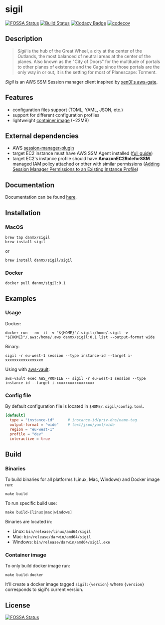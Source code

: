# sigil

[![FOSSA Status](https://app.fossa.io/api/projects/git%2Bgithub.com%2Fdanmx%2Fsigil.svg?type=shield)](https://app.fossa.io/projects/git%2Bgithub.com%2Fdanmx%2Fsigil?ref=badge_shield)
[![Build Status](https://cloud.drone.io/api/badges/danmx/sigil/status.svg)](https://cloud.drone.io/danmx/sigil)
[![Codacy Badge](https://api.codacy.com/project/badge/Grade/b4725f567cbf46a493a5436ee698b571)](https://www.codacy.com/app/danmx/sigil?utm_source=github.com&amp;utm_medium=referral&amp;utm_content=danmx/sigil&amp;utm_campaign=Badge_Grade)
[![codecov](https://codecov.io/gh/danmx/sigil/branch/master/graph/badge.svg)](https://codecov.io/gh/danmx/sigil)

## Description

> *Sigil* is the hub of the Great Wheel, a city at the center of the Outlands, the most balanced of neutral areas at the center of the planes. Also known as the "City of Doors" for the multitude of portals to other planes of existence and the Cage since those portals are the only way in or out, it is the setting for most of Planescape: Torment.

*Sigil* is an AWS SSM Session manager client inspired by [xen0l's aws-gate](https://github.com/xen0l/aws-gate).

## Features

- configuration files support (TOML, YAML, JSON, etc.)
- support for different configuration profiles
- lightweight [container image](https://hub.docker.com/r/danmx/sigil) (~22MB)

## External dependencies

- AWS [session-manager-plugin](https://docs.aws.amazon.com/systems-manager/latest/userguide/session-manager-working-with-install-plugin.html)
- target EC2 instance must have AWS SSM Agent installed ([full guide](https://docs.aws.amazon.com/systems-manager/latest/userguide/ssm-agent.html))
- target EC2's instance profile should have **AmazonEC2RoleforSSM** managed IAM policy attached
  or other with similar permissions ([Adding Session Manager Permissions to an Existing Instance Profile](https://docs.aws.amazon.com/systems-manager/latest/userguide/getting-started-add-permissions-to-existing-profile.html))

## Documentation

Documentation can be found [here](doc/sigil.md).

## Installation

### MacOS

```shell
brew tap danmx/sigil
brew install sigil
```

or

```shell
brew install danmx/sigil/sigil
```

### Docker

```shell
docker pull danmx/sigil:0.1
```

## Examples

### Usage

Docker:

```shell
docker run --rm -it -v "${HOME}"/.sigil:/home/.sigil -v "${HOME}"/.aws:/home/.aws danmx/sigil:0.1 list --output-format wide
```

Binary:

```shell
sigil -r eu-west-1 session --type instance-id --target i-xxxxxxxxxxxxxxxxx
```

Using with [aws-vault](https://github.com/99designs/aws-vault):

```shell
aws-vault exec AWS_PROFILE -- sigil -r eu-west-1 session --type instance-id --target i-xxxxxxxxxxxxxxxxx
```

### Config file

By default configuration file is located in `$HOME/.sigil/config.toml`.

```toml
[default]
  type = "instance-id"      # instance-id/priv-dns/name-tag
  output-format = "wide"    # text/json/yaml/wide
  region = "eu-west-1"
  profile = "dev"
  interactive = true
```

## Build

### Binaries

To build binaries for all platforms (Linux, Mac, Windows) and Docker image run:

```shell
make build
```

To run specific build use:

```shell
make build-[linux|mac|windows]
```

Binaries are located in:

- Linux: `bin/release/linux/amd64/sigil`
- Mac: `bin/release/darwin/amd64/sigil`
- Windows: `bin/release/darwin/amd64/sigil.exe`

### Container image

To only build docker image run:

```shell
make build-docker
```

It'll create a docker image tagged `sigil:{version}` where `{version}` corresponds to sigil's current version.

## License

[![FOSSA Status](https://app.fossa.io/api/projects/git%2Bgithub.com%2Fdanmx%2Fsigil.svg?type=large)](https://app.fossa.io/projects/git%2Bgithub.com%2Fdanmx%2Fsigil?ref=badge_large)
